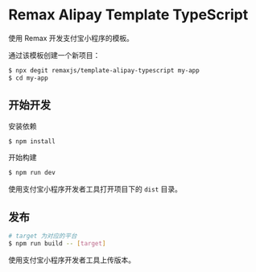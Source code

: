 # Remax Alipay Template TypeScript

使用 Remax 开发支付宝小程序的模板。

通过该模板创建一个新项目：

```bash
$ npx degit remaxjs/template-alipay-typescript my-app
$ cd my-app
```

## 开始开发

安装依赖

```bash
$ npm install
```

开始构建

```bash
$ npm run dev
```

使用支付宝小程序开发者工具打开项目下的 `dist` 目录。

## 发布

```bash
# target 为对应的平台
$ npm run build -- [target]
```

使用支付宝小程序开发者工具上传版本。
